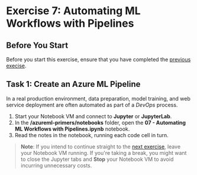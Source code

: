 # Exercise 7: Automating ML Workflows with Pipelines

## Before You Start

Before you start this exercise, ensure that you have completed the [previous execise](ex6.md).

## Task 1: Create an Azure ML Pipeline

In a real production environment, data preparation, model training, and web service deployment are often automated as part of a *DevOps* process.

1. Start your Notebook VM and connect to **Jupyter** or **JupyterLab**.
2. In the **/azureml-primers/notebooks** folder, open the **07 - Automating ML Workflows with Pipelines.ipynb** notebook.
3. Read the notes in the notebook, running each code cell in turn.

> **Note**: If you intend to continue straight to the [next exercise](ex8.md), leave your Notebook VM running. If you're taking a break, you might want to close the Jupyter tabs and **Stop** your Notebook VM to avoid incurring unnecessary costs.
